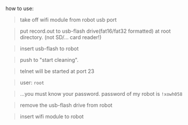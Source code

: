 how to use:
 >take off wifi module from robot usb port
 
 >put record.out to usb-flash drive(fat16/fat32 formatted) at root directory. (not SD/... card reader!)
 
 >insert usb-flash to robot
 
 >push to "start cleaning".
 
 >telnet will be started at port 23
 
 >user: `root`
 
 >...you must know your password. password of my robot is `!xowh058`
 
 >remove the usb-flash drive from robot
 
 >insert wifi module to robot
